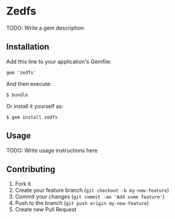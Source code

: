 # Zedfs

TODO: Write a gem description

## Installation

Add this line to your application's Gemfile:

    gem 'zedfs'

And then execute:

    $ bundle

Or install it yourself as:

    $ gem install zedfs

## Usage

TODO: Write usage instructions here

## Contributing

1. Fork it
2. Create your feature branch (`git checkout -b my-new-feature`)
3. Commit your changes (`git commit -am 'Add some feature'`)
4. Push to the branch (`git push origin my-new-feature`)
5. Create new Pull Request
